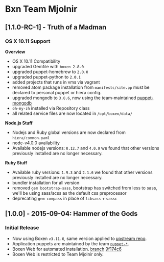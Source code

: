 Bxn Team Mjolnir
===

## [1.1.0-RC-1] - Truth of a Madman
### OS X 10.11 Support
**Overview**
  - OS X 10.11 Compatibility
  - upgraded Gemfile with `boxen 2.8.0`
  - upgraded puppet-homebrew to `2.0.0`
  - upgraded puppet-python to `2.0.1`
  - added projects that runs in vms via vagrant
  - removed atom package installation from `manifests/site.pp` must be declared
    to personal puppet or hiera config.
  - upgraded mongodb to `3.0.6`, now using the team-maintained
    [puppet-mongodb](https://github.com/TORO-IO/puppet-mongodb)
  - `oh-my-zh` installed via Repository class
  -  all related service files are now located in `/opt/boxen/data/`

**Node.js Stuff**
  - Nodejs and Ruby global versions are now declared from `hiera/common.yaml`
  - node-v4.0.0 availability
  - Available nodejs versions: `0.12.7` and `4.0.0` we found that other
    versions previously installed are no longer necessary.

**Ruby Stuff**
  - Available ruby versions: `1.9.3` and `2.1.6` we found that other versions
    previously installed are no longer necessary.
  - bundler installation for all version
  - removed `gem bootstrap-sass`, bootstrap has switched from less to sass,
    we'll be using sass/scss as the default css preprocessor
  - deprecating `gem compass` in place of `libsass` + `sassc`


## [1.0.0] - 2015-09-04: Hammer of the Gods
### Initial Release
  - Now using Boxen `v3.11.0`, same version applied to [upstream repo](https://github.com/boxen/our-boxen).
  - Application puppets are maintained by the team [`puppet-*`](https://github.com/TORO-IO?utf8=✓&query=puppet-).
  - Boxen Web for automated installation. [branch](https://github.com/TORO-IO/bxn/tree/boxen-web) [9f174c6](https://github.com/TORO-IO/bxn/commit/9f174c6c436dad0bec379fcc51bc4aa362e0bff)
  - Boxen Web is restricted to Team Mjolnir only.

